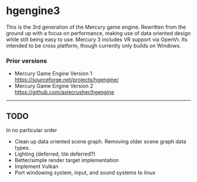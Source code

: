 # hgengine3
This is the 3rd generation of the Mercury game engine.
Rewritten from the ground up with a focus on performance, making use of data oriented design while still being easy to use. Mercury 3 includes VR support via OpenVr.
Its intended to be cross platform, though currently only builds on Windows.

### Prior versions
- Mercury Game Engine Version 1 https://sourceforge.net/projects/hgengine/
- Mercury Game Engine Version 2 https://github.com/axlecrusher/hgengine

---
## TODO

In no particular order

- Clean up data oriented scene graph. Removing older scene graph data types.
- Lighting (deferred, tile deferred?)
- Better/simple render target implementation
- Implement Vulkan
- Port windowing system, input, and sound systems to linux
